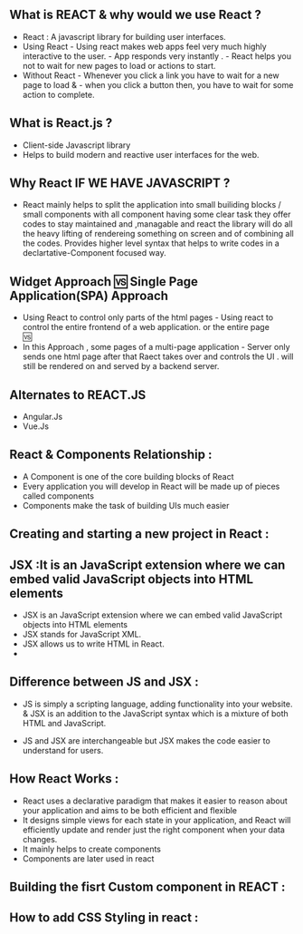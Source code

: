 ## What is REACT & why would  we use React ?
 - React : A javascript library for building user interfaces.
 - Using React   - Using  react makes  web apps feel very much highly interactive to the user.
                 - App responds very instantly .
                 - React helps you not to wait for new pages to load or actions to start.
 - Without React - Whenever you click a link you have to wait for a new page to load & 
                 - when you click a button then, you have to wait for some action to complete.

## What is React.js ?
  - Client-side Javascript library
  - Helps to build modern and reactive user interfaces for the web.
  
## Why React IF WE HAVE JAVASCRIPT ?
   - React mainly helps to  split the application  into small builiding blocks / small components with all component having some clear task they offer codes    to  stay maintained and ,managable and react the library will do all the heavy lifting of rendereing something on screen and of combining all the codes.
    Provides higher level syntax that helps to write codes in a declartative-Component focused way. 
   
  
  ##              Widget Approach                                     🆚                             Single Page Application(SPA) Approach 
  
  
  
   - Using React to  control only parts of the html pages                                 - Using react to control the entire frontend of a web application.
     or the entire page                                            
                                                                        🆚 
   -  In this Approach , some pages of a multi-page application                            - Server only sends one html page after that Raect 
     takes over and controls the UI .                                                        will still be rendered on and served by a backend server.
                                            
    
## Alternates to REACT.JS 
 - Angular.Js  
 -  Vue.Js

## React & Components Relationship :

  - A Component is one of the core building blocks of React
  - Every application you will develop in React will be made up of pieces called components
  - Components make the task of building UIs much easier
  
 
## Creating and starting a new project in React :

## JSX :It is an JavaScript extension where we can embed valid JavaScript objects into HTML elements
  - JSX is an JavaScript extension where we can embed valid JavaScript objects into HTML elements
  - JSX stands for JavaScript XML.
  - JSX allows us to write HTML in React. 
  - 
  
## Difference between JS and JSX :
   - JS is simply a scripting language, adding functionality into your website. 
   &  JSX is an addition to the JavaScript syntax which is a mixture of both HTML and JavaScript.
   
   - JS and JSX are interchangeable but JSX makes the code easier to understand for users. 
   
## How React Works :
 - React uses a declarative paradigm that makes it easier to reason about your application and aims to be both efficient and flexible
 - It designs simple views for each state in your application, and React will efficiently update and render just the right component when your data changes.
  - It mainly helps to create components 
  - Components are later used in react 

   
## Building the fisrt Custom component in REACT :
 
## How to add CSS Styling in  react :
 
